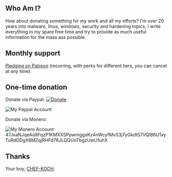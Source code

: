 ## Who Am I? 

How about donating something for my work and all my efforts? I'm over 20 years into malware, linux, windows, security and hardening topics, I write everything in my spare free time and try to provide as much useful information for the mass ass possible. 



## Monthly support

[Pledging on Patreon](https://www.patreon.com/NVinside) (recurring, with perks for different tiers, you can cancel at any time).



## One-time donation

Donate via Paypal: 
[![Donate](https://img.shields.io/badge/Donate-PayPal-green.svg)](https://www.paypal.com/cgi-bin/webscr?cmd=_s-xclick&hosted_button_id=V2DPZ4PDLMBSE)


![My Paypal Account](https://raw.githubusercontent.com/CHEF-KOCH/Donations/master/PayPal/Paypal.png)




Donate via Monero:

![My Monero Account](https://raw.githubusercontent.com/CHEF-KOCH/Donations/master/PayPal/Paypal.png) 47JxaNJqeAo8FqzP1KMXXSPpwmggxKz4nWcyfMvS3j7yGkdt57VQiB6U1xyTuRdDDgX8MZqjRHFd76JLQQUoTbgzUwU1uhX




## Thanks

Your boy, [CHEF-KOCH](https://github.com/CHEF-KOCH).